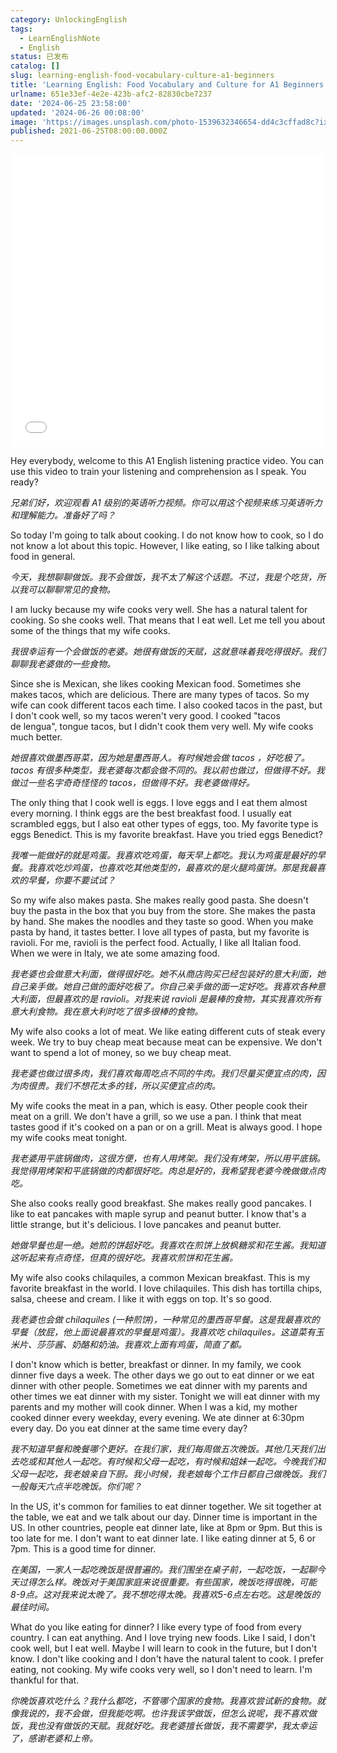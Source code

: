 ```yaml
---
category: UnlockingEnglish
tags:
  - LearnEnglishNote
  - English
status: 已发布
catalog: []
slug: learning-english-food-vocabulary-culture-a1-beginners
title: 'Learning English: Food Vocabulary and Culture for A1 Beginners'
urlname: 651e33ef-4e2e-423b-afc2-82830cbe7237
date: '2024-06-25 23:58:00'
updated: '2024-06-26 00:08:00'
image: 'https://images.unsplash.com/photo-1539632346654-dd4c3cffad8c?ixlib=rb-4.0.3&q=85&fm=jpg&crop=entropy&cs=srgb'
published: 2021-06-25T08:00:00.000Z
---
```


<iframe width="100%" height="468" src="//player.bilibili.com/player.html?bvid=BV1Bx421Q7nU&p=2" scrolling="no" border="0" frameborder="no" framespacing="0" allowfullscreen="true"> </iframe>


Hey everybody, welcome to this A1 English listening practice video. You can use this video to train your listening and comprehension as I speak. You ready?


_兄弟们好，欢迎观看 A1 级别的英语听力视频。你可以用这个视频来练习英语听力和理解能力。准备好了吗？_


So today I'm going to talk about cooking. I do not know how to cook, so I do not know a lot about this topic. However, I like eating, so I like talking about food in general.


_今天，我想聊聊做饭。我不会做饭，我不太了解这个话题。不过，我是个吃货，所以我可以聊聊常见的食物。_


I am lucky because my wife cooks very well. She has a natural talent for cooking. So she cooks well. That means that I eat well. Let me tell you about some of the things that my wife cooks.


_我很幸运有一个会做饭的老婆。她很有做饭的天赋，这就意味着我吃得很好。我们聊聊我老婆做的一些食物。_


Since she is Mexican, she likes cooking Mexican food. Sometimes she makes tacos, which are delicious. There are many types of tacos. So my wife can cook different tacos each time. I also cooked tacos in the past, but I don't cook well, so my tacos weren't very good. I cooked "tacos de lengua", tongue tacos, but I didn't cook them very well. My wife cooks much better.


_她很喜欢做墨西哥菜，因为她是墨西哥人。有时候她会做 tacos ，好吃极了。tacos 有很多种类型，我老婆每次都会做不同的。我以前也做过，但做得不好。我做过一些名字奇奇怪怪的 tacos，但做得不好。我老婆做得好。_


The only thing that I cook well is eggs. I love eggs and I eat them almost every morning. I think eggs are the best breakfast food. I usually eat scrambled eggs, but I also eat other types of eggs, too. My favorite type is eggs Benedict. This is my favorite breakfast. Have you tried eggs Benedict?


_我唯一能做好的就是鸡蛋。我喜欢吃鸡蛋，每天早上都吃。我认为鸡蛋是最好的早餐。我喜欢吃炒鸡蛋，也喜欢吃其他类型的，最喜欢的是火腿鸡蛋饼。那是我最喜欢的早餐，你要不要试试？_


So my wife also makes pasta. She makes really good pasta. She doesn't buy the pasta in the box that you buy from the store. She makes the pasta by hand. She makes the noodles and they taste so good. When you make pasta by hand, it tastes better. I love all types of pasta, but my favorite is ravioli. For me, ravioli is the perfect food. Actually, I like all Italian food. When we were in Italy, we ate some amazing food.


_我老婆也会做意大利面，做得很好吃。她不从商店购买已经包装好的意大利面，她自己亲手做。她自己做的面好吃极了。你自己亲手做的面一定好吃。我喜欢各种意大利面，但最喜欢的是 ravioli。对我来说 ravioli 是最棒的食物，其实我喜欢所有意大利食物。我在意大利时吃了很多很棒的食物。_


My wife also cooks a lot of meat. We like eating different cuts of steak every week. We try to buy cheap meat because meat can be expensive. We don't want to spend a lot of money, so we buy cheap meat.


_我老婆也做过很多肉，我们喜欢每周吃点不同的牛肉。我们尽量买便宜点的肉，因为肉很贵。我们不想花太多的钱，所以买便宜点的肉。_


My wife cooks the meat in a pan, which is easy. Other people cook their meat on a grill. We don't have a grill, so we use a pan. I think that meat tastes good if it's cooked on a pan or on a grill. Meat is always good. I hope my wife cooks meat tonight.


_我老婆用平底锅做肉，这很方便，也有人用烤架。我们没有烤架，所以用平底锅。我觉得用烤架和平底锅做的肉都很好吃。肉总是好的，我希望我老婆今晚做做点肉吃。_


She also cooks really good breakfast. She makes really good pancakes. I like to eat pancakes with maple syrup and peanut butter. I know that's a little strange, but it's delicious. I love pancakes and peanut butter.


_她做早餐也是一绝。她煎的饼超好吃。我喜欢在煎饼上放枫糖浆和花生酱。我知道这听起来有点奇怪，但真的很好吃。我喜欢煎饼和花生酱。_


My wife also cooks chilaquiles, a common Mexican breakfast. This is my favorite breakfast in the world. I love chilaquiles. This dish has tortilla chips, salsa, cheese and cream. I like it with eggs on top. It's so good.


_我老婆也会做 chilaquiles (一种煎饼)，一种常见的墨西哥早餐。这是我最喜欢的早餐（放屁，他上面说最喜欢的早餐是鸡蛋）。我喜欢吃 chilaquiles。这道菜有玉米片、莎莎酱、奶酪和奶油。我喜欢上面有鸡蛋，简直了都。_


I don't know which is better, breakfast or dinner. In my family, we cook dinner five days a week. The other days we go out to eat dinner or we eat dinner with other people. Sometimes we eat dinner with my parents and other times we eat dinner with my sister. Tonight we will eat dinner with my parents and my mother will cook dinner. When I was a kid, my mother cooked dinner every weekday, every evening. We ate dinner at 6:30pm every day. Do you eat dinner at the same time every day?


_我不知道早餐和晚餐哪个更好。在我们家，我们每周做五次晚饭。其他几天我们出去吃或和其他人一起吃。有时候和父母一起吃，有时候和姐妹一起吃。今晚我们和父母一起吃，我老娘亲自下厨。我小时候，我老娘每个工作日都自己做晚饭。我们一般每天六点半吃晚饭。你们呢？_


In the US, it's common for families to eat dinner together. We sit together at the table, we eat and we talk about our day. Dinner time is important in the US. In other countries, people eat dinner late, like at 8pm or 9pm. But this is too late for me. I don't want to eat dinner late. I like eating dinner at 5, 6 or 7pm. This is a good time for dinner.


_在美国，一家人一起吃晚饭是很普遍的。我们围坐在桌子前，一起吃饭，一起聊今天过得怎么样。晚饭对于美国家庭来说很重要。有些国家，晚饭吃得很晚，可能8-9点。这对我来说太晚了。我不想吃得太晚。我喜欢5-6点左右吃。这是晚饭的最佳时间。_


What do you like eating for dinner? I like every type of food from every country. I can eat anything. And I love trying new foods. Like I said, I don't cook well, but I eat well. Maybe I will learn to cook in the future, but I don't know. I don't like cooking and I don't have the natural talent to cook. I prefer eating, not cooking. My wife cooks very well, so I don't need to learn. I'm thankful for that.


_你晚饭喜欢吃什么？我什么都吃，不管哪个国家的食物。我喜欢尝试新的食物。就像我说的，我不会做，但我能吃啊。也许我该学做饭，但怎么说呢，我不喜欢做饭，我也没有做饭的天赋。我就好吃。我老婆擅长做饭，我不需要学，我太幸运了，感谢老婆和上帝。_

